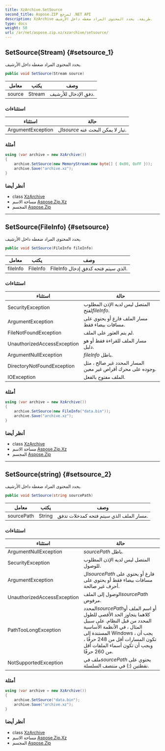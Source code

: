 ```yaml
---
title: XzArchive.SetSource
second_title: Aspose.ZIP لمرجع .NET API
description: XzArchive طريقة. يحدد المحتوى المراد ضغطه داخل الأرشيف.
type: docs
weight: 50
url: /ar/net/aspose.zip.xz/xzarchive/setsource/
---
```

## SetSource(Stream) {#setsource_1}

يحدد المحتوى المراد ضغطه داخل الأرشيف.

```csharp
public void SetSource(Stream source)
```

| معامل | يكتب | وصف |
| --- | --- | --- |
| source | Stream | دفق الإدخال للأرشيف. |

### استثناءات

| استثناء | حالة |
| --- | --- |
| ArgumentException | ال*source* تيار لا يمكن البحث عنه. |

### أمثلة

```csharp
using (var archive = new XzArchive())
{
    archive.SetSource(new MemoryStream(new byte[] { 0x00, 0xFF }));
    archive.Save("archive.xz");
}
```

### أنظر أيضا

* class [XzArchive](../)
* مساحة الاسم [Aspose.Zip.Xz](../../xzarchive/)
* المجسم [Aspose.Zip](../../../)

---

## SetSource(FileInfo) {#setsource}

يحدد المحتوى المراد ضغطه داخل الأرشيف.

```csharp
public void SetSource(FileInfo fileInfo)
```

| معامل | يكتب | وصف |
| --- | --- | --- |
| fileInfo | FileInfo | FileInfo الذي سيتم فتحه كدفق إدخال. |

### استثناءات

| استثناء | حالة |
| --- | --- |
| SecurityException | المتصل ليس لديه الإذن المطلوب لفتح*fileInfo*. |
| ArgumentException | مسار الملف فارغ أو يحتوي على مسافات بيضاء فقط. |
| FileNotFoundException | لم يتم العثور على الملف. |
| UnauthorizedAccessException | مسار الملف للقراءة فقط أو هو دليل. |
| ArgumentNullException | *fileInfo* باطل. |
| DirectoryNotFoundException | المسار المحدد غير صالح ، مثل وجوده على محرك أقراص غير معين. |
| IOException | الملف مفتوح بالفعل. |

### أمثلة

```csharp
using (var archive = new XzArchive()) 
{
    archive.SetSource(new FileInfo("data.bin"));
    archive.Save("archive.xz");
}
```

### أنظر أيضا

* class [XzArchive](../)
* مساحة الاسم [Aspose.Zip.Xz](../../xzarchive/)
* المجسم [Aspose.Zip](../../../)

---

## SetSource(string) {#setsource_2}

يحدد المحتوى المراد ضغطه داخل الأرشيف.

```csharp
public void SetSource(string sourcePath)
```

| معامل | يكتب | وصف |
| --- | --- | --- |
| sourcePath | String | مسار الملف الذي سيتم فتحه كمدخلات تدفق. |

### استثناءات

| استثناء | حالة |
| --- | --- |
| ArgumentNullException | *sourcePath* باطل. |
| SecurityException | المتصل ليس لديه الإذن المطلوب للوصول. |
| ArgumentException | ال*sourcePath* فارغ أو يحتوي على مسافات بيضاء فقط أو يحتوي على أحرف غير صالحة. |
| UnauthorizedAccessException | الوصول إلى الملف*sourcePath* مرفوض. |
| PathTooLongException | المحدد*sourcePath*أو اسم الملف أو كلاهما يتجاوز الحد الأقصى للطول المحدد من قبل النظام. على سبيل المثال ، في الأنظمة الأساسية المستندة إلى Windows ، يجب أن تكون المسارات أقل من 248 حرفًا ، ويجب أن تكون أسماء الملفات أقل من 260 حرفًا. |
| NotSupportedException | ملف في*sourcePath* يحتوي على نقطتين (:) في منتصف السلسلة. |

### أمثلة

```csharp
using (var archive = new XzArchive()) 
{
    archive.SetSource("data.bin");
    archive.Save("archive.xz");
}
```

### أنظر أيضا

* class [XzArchive](../)
* مساحة الاسم [Aspose.Zip.Xz](../../xzarchive/)
* المجسم [Aspose.Zip](../../../)


